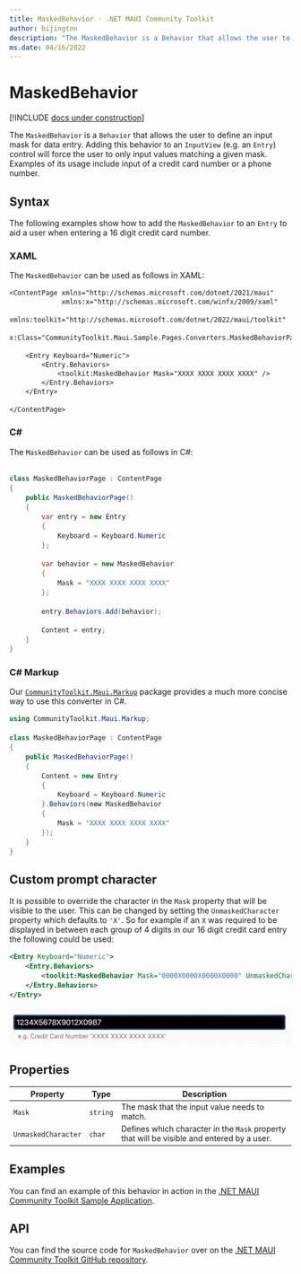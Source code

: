 ```yaml
---
title: MaskedBehavior - .NET MAUI Community Toolkit
author: bijington
description: "The MaskedBehavior is a Behavior that allows the user to define an input mask for data entry."
ms.date: 04/16/2022
---
```


# MaskedBehavior

[!INCLUDE [docs under construction](../includes/preview-note.md)]

The `MaskedBehavior` is a `Behavior` that allows the user to define an input mask for data entry. Adding this behavior to an `InputView` (e.g. an `Entry`) control will force the user to only input values matching a given mask. Examples of its usage include input of a credit card number or a phone number.

## Syntax

The following examples show how to add the `MaskedBehavior` to an `Entry` to aid a user when entering a 16 digit credit card number.

### XAML

The `MaskedBehavior` can be used as follows in XAML:

```xaml
<ContentPage xmlns="http://schemas.microsoft.com/dotnet/2021/maui"
             xmlns:x="http://schemas.microsoft.com/winfx/2009/xaml"
             xmlns:toolkit="http://schemas.microsoft.com/dotnet/2022/maui/toolkit"
             x:Class="CommunityToolkit.Maui.Sample.Pages.Converters.MaskedBehaviorPage">

    <Entry Keyboard="Numeric">
        <Entry.Behaviors>
            <toolkit:MaskedBehavior Mask="XXXX XXXX XXXX XXXX" />
        </Entry.Behaviors>
    </Entry>

</ContentPage>
```

### C#

The `MaskedBehavior` can be used as follows in C#:

```csharp

class MaskedBehaviorPage : ContentPage
{
    public MaskedBehaviorPage()
    {
        var entry = new Entry
        {
            Keyboard = Keyboard.Numeric
        };

        var behavior = new MaskedBehavior
        {
            Mask = "XXXX XXXX XXXX XXXX"
        };

        entry.Behaviors.Add(behavior);

        Content = entry;
    }
}
```

### C# Markup

Our [`CommunityToolkit.Maui.Markup`](../markup/markup.md) package provides a much more concise way to use this converter in C#.

```csharp
using CommunityToolkit.Maui.Markup;

class MaskedBehaviorPage : ContentPage
{
    public MaskedBehaviorPage()
    {
        Content = new Entry
        {
            Keyboard = Keyboard.Numeric
        }.Behaviors(new MaskedBehavior
        {
            Mask = "XXXX XXXX XXXX XXXX"
        });
    }
}
```

## Custom prompt character

It is possible to override the character in the `Mask` property that will be visible to the user. This can be changed by setting the `UnmaskedCharacter` property which defaults to `'X'`. So for example if an `X` was required to be displayed in between each group of 4 digits in our 16 digit credit card entry the following could be used:

```xml
<Entry Keyboard="Numeric">
    <Entry.Behaviors>
        <toolkit:MaskedBehavior Mask="0000X0000X0000X0000" UnmaskedCharacter="0" />
    </Entry.Behaviors>
</Entry>
```

![Unmasked Character](../images/behaviors/masked-behavior-unmasked-character.png "Entry showing how the unmasked character property works.")

## Properties

|Property  |Type  |Description  |
|---------|---------|---------|
| `Mask` | `string` | The mask that the input value needs to match. |
| `UnmaskedCharacter` | `char` | Defines which character in the `Mask` property that will be visible and entered by a user. |

## Examples

You can find an example of this behavior in action in the [.NET MAUI Community Toolkit Sample Application](https://github.com/CommunityToolkit/Maui/blob/main/samples/CommunityToolkit.Maui.Sample/Pages/Behaviors/MaskedBehaviorPage.xaml).

## API

You can find the source code for `MaskedBehavior` over on the [.NET MAUI Community Toolkit GitHub repository](https://github.com/CommunityToolkit/Maui/blob/main/src/CommunityToolkit.Maui/Behaviors/MaskedBehavior.cs).